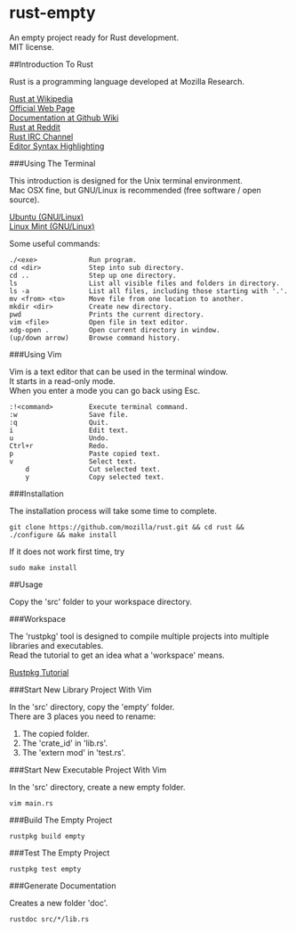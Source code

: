 rust-empty
==========

An empty project ready for Rust development.  
MIT license.  

##Introduction To Rust

Rust is a programming language developed at Mozilla Research.  

<a href="https://en.wikipedia.org/wiki/Rust_%28programming_language%29" target="_blank">Rust at Wikipedia</a>  
<a href="http://www.rust-lang.org/" target="_blank">Official Web Page</a>  
<a href="https://github.com/mozilla/rust/wiki/Docs" target="_blank">Documentation at Github Wiki</a>  
<a href="http://www.reddit.com/r/rust/" target="_blank">Rust at Reddit</a>  
<a href="http://chat.mibbit.com/?server=irc.mozilla.org&channel=%23rust" target="_blank">Rust IRC Channel</a>  
<a href="https://github.com/mozilla/rust/wiki/Doc-packages%2C-editors%2C-and-other-tools" target="_blank">Editor Syntax Highlighting</a>

###Using The Terminal

This introduction is designed for the Unix terminal environment.  
Mac OSX fine, but GNU/Linux is recommended (free software / open source).  

<a href="http://www.ubuntu.com/" target="_blank">Ubuntu (GNU/Linux)</a>  
<a href="http://linuxmint.com/" target="_blank">Linux Mint (GNU/Linux)</a>  

Some useful commands:

    ./<exe>             Run program.
    cd <dir>            Step into sub directory.
    cd ..               Step up one directory.
    ls                  List all visible files and folders in directory.
    ls -a               List all files, including those starting with '.'.
    mv <from> <to>      Move file from one location to another.
    mkdir <dir>         Create new directory.
    pwd                 Prints the current directory.
    vim <file>          Open file in text editor.
    xdg-open .          Open current directory in window.
    (up/down arrow)     Browse command history.

###Using Vim

Vim is a text editor that can be used in the terminal window.  
It starts in a read-only mode.  
When you enter a mode you can go back using Esc.  

    :!<command>         Execute terminal command.
    :w                  Save file.
    :q                  Quit.
    i                   Edit text.
    u                   Undo.
    Ctrl+r              Redo.
    p                   Paste copied text.
    v                   Select text.
        d               Cut selected text.
        y               Copy selected text.
        

###Installation

The installation process will take some time to complete.

    git clone https://github.com/mozilla/rust.git && cd rust && ./configure && make install
    
If it does not work first time, try

    sudo make install

##Usage

Copy the 'src' folder to your workspace directory.

###Workspace

The 'rustpkg' tool is designed to compile multiple projects into multiple libraries and executables.  
Read the tutorial to get an idea what a 'workspace' means.  

<a href="http://static.rust-lang.org/doc/master/tutorial-rustpkg.html" target="_blank">Rustpkg Tutorial</a>

###Start New Library Project With Vim

In the 'src' directory, copy the 'empty' folder.  
There are 3 places you need to rename:

1. The copied folder.
2. The 'crate_id' in 'lib.rs'.
3. The 'extern mod' in 'test.rs'.

###Start New Executable Project With Vim

In the 'src' directory, create a new empty folder.  

    vim main.rs

###Build The Empty Project

    rustpkg build empty
    
###Test The Empty Project

    rustpkg test empty

###Generate Documentation

Creates a new folder 'doc'.

    rustdoc src/*/lib.rs

